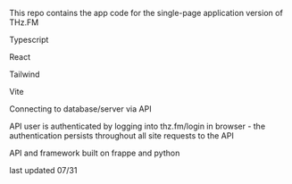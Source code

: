 This repo contains the app code for the single-page application version of THz.FM

Typescript

React

Tailwind

Vite

Connecting to database/server via API 

API user is authenticated by logging into thz.fm/login in browser - the authentication persists throughout all site requests to the API

API and framework built on frappe and python

last updated 07/31